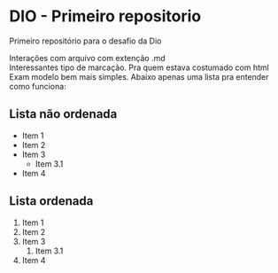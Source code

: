 # DIO - Primeiro repositorio
Primeiro repositório para o desafio da Dio

Interações com arquivo com extenção .md  
Interessantes tipo de marcação. Pra quem estava costumado com html Exam modelo bem mais simples. 
Abaixo apenas uma lista pra entender como funciona:

## Lista não ordenada

 - Item 1  
 - Item 2
 - Item 3
    - Item 3.1
 - Item 4
      
## Lista ordenada

 1. Item 1  
 2. Item 2
 3. Item 3
    1. Item 3.1
 5. Item 4
